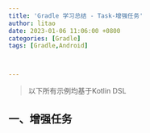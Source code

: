```yaml
---
title: 'Gradle 学习总结 - Task-增强任务'
author: litao
date: 2023-01-06 11:06:00 +0800
categories: [Gradle]
tags: [Gradle,Android]



---
```


> 以下所有示例均基于Kotlin DSL

## 一、增强任务


